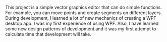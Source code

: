 This project is a simple vector graphics editor that can do simple functions. For example, you can move points and create segments on different layers. During development, I learned a lot of new mechanics of creating a WPF desktop app. I was my first experience of using WPF. Also, I have learned some new design patterns of development and it was my first attempt to calculate time that development will take.

